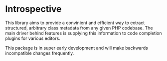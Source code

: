 # Introspective

This library aims to provide a convinient and efficient way to extract structured,
arbitrary class metadata from any given PHP codebase.  The main driver behind
features is supplying this information to code completion plugins for various
editors.

This package is in super early development and will make backwards incompatible
changes frequently.
